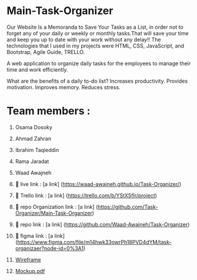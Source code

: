 # Main-Task-Organizer
Our Website Is a Memoranda to Save Your Tasks as a List, in order not to forget any of your daily or weekly or monthly tasks.That will save your time and keep you up to date with your work without any delay!! The technologies that I used in my projects were HTML, CSS, JavaScript, and Bootstrap, Agile Guide, TRELLO.

A web application to organize daily tasks for the employees to manage their time and work efficiently.

What are the benefits of a daily to-do list?
Increases productivity. 
Provides motivation. 
Improves memory. 
Reduces stress. 


# Team members :
1. Osama Dosoky
2. Ahmad Zahran
3. Ibrahim Taqieddin
4. Rama Jaradat
5. Waad Awajneh

1. 🔗 live link : [a link] (https://waad-awajneh.github.io/Task-Organizer/)
2. 🔗 Trello link : [a link] (https://trello.com/b/YStX5fIr/project)
3. 🔗 repo Organization link : [a link] (https://github.com/Task-Organizer/Main-Task-Organizer)
4. 🔗 repo link : [a link] (https://github.com/Waad-Awajneh/Task-Organizer)
5. 🔗 figma link : [a link] (https://www.figma.com/file/m14hwk33owrPh18PVD4dYM/task-organizaer?node-id=0%3A1)
6. [Wireframe](https://github.com/Waad-Awajneh/Task-Organizer/files/9443333/task-organizaerwaerfram.pdf)
7. [Mockup.pdf](https://github.com/Waad-Awajneh/Task-Organizer/files/9443304/home.pdf)
